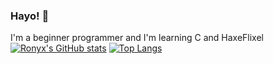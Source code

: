 ### Hayo! 👋 
I'm a beginner programmer and I'm learning C and HaxeFlixel
[![Ronyx's GitHub stats](https://github-readme-stats.vercel.app/api?username=RonyxDumb&theme=radical&show_icons=true)](https://github.com/anuraghazra/github-readme-stats)
[![Top Langs](https://github-readme-stats.vercel.app/api/top-langs/?username=RonyxDumb&theme=radical)](https://github.com/anuraghazra/github-readme-stats)

